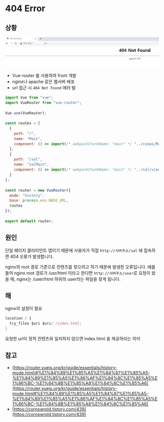 # 404 Error

## 상황

![&#xC5D0;&#xB7EC;](../../.gitbook/assets/vueroutererror.png)

* Vue-router 를 사용하여 front 개발
* nginx나 apache 같은 웹서버 배포
* url 접근 시 `404 Not Found` 에러 발

```javascript
import Vue from "vue";
import VueRouter from "vue-router";

Vue.use(VueRouter);

const routes = [
  {
    path: "/",
    name: "Main",
    component: () => import(/* webpackChunkName: "main" */ "../views/Main.vue")
  },
  {
    path: "/sal",
    name: "salMain",
    component: () => import(/* webpackChunkName: "main" */ "../sal/views/Main.vue")
  }
];

const router = new VueRouter({
  mode: "history",
  base: process.env.BASE_URL,
  routes
});

export default router;

```

## 원인

단일 페이지 클라이언트 앱이기 때문에 사용자가 직접 `http://서버주소/sal` 에 접속하면 404 오류가 발생합니다. 

nginx의 root 경로 기준으로 컨텐츠를 찾으려고 하기 때문에 발생한 오류입니다. 예를 들어 nginx  root 경로가 /usr/html 이라고 한다면 `http://서버주소/user`로 요청이 왔을 때, nginx는 /user/html 하위의 user라는 파일을 찾게 됩니다.

## 해

nginx의 설정이 필요

```javascript
location / {
  try_files $uri $uri/ /index.html;
}
```

 요청한 url이 정적 컨텐츠와 일치하지 않으면 index.html 을 제공하라는 의미

## 참고

* [https://router.vuejs.org/kr/guide/essentials/history-mode.html\#%E1%84%89%E1%85%A5%E1%84%87%E1%85%A5-%E1%84%89%E1%85%A5%E1%86%AF%E1%84%8C%E1%85%A5%E1%86%BC-%E1%84%8B%E1%85%A8%E1%84%8C%E1%85%A6](https://router.vuejs.org/kr/guide/essentials/history-mode.html#%E1%84%89%E1%85%A5%E1%84%87%E1%85%A5-%E1%84%89%E1%85%A5%E1%86%AF%E1%84%8C%E1%85%A5%E1%86%BC-%E1%84%8B%E1%85%A8%E1%84%8C%E1%85%A6)
* [https://cornswrold.tistory.com/439](https://cornswrold.tistory.com/439)



